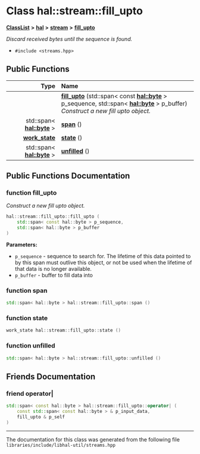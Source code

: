 

# Class hal::stream::fill\_upto



[**ClassList**](annotated.md) **>** [**hal**](namespacehal.md) **>** [**stream**](namespacehal_1_1stream.md) **>** [**fill\_upto**](classhal_1_1stream_1_1fill__upto.md)



_Discard received bytes until the sequence is found._ 

* `#include <streams.hpp>`





































## Public Functions

| Type | Name |
| ---: | :--- |
|   | [**fill\_upto**](#function-fill_upto) (std::span&lt; const [**hal::byte**](namespacehal.md#typedef-byte) &gt; p\_sequence, std::span&lt; [**hal::byte**](namespacehal.md#typedef-byte) &gt; p\_buffer) <br>_Construct a new fill upto object._  |
|  std::span&lt; [**hal::byte**](namespacehal.md#typedef-byte) &gt; | [**span**](#function-span) () <br> |
|  [**work\_state**](namespacehal.md#enum-work_state) | [**state**](#function-state) () <br> |
|  std::span&lt; [**hal::byte**](namespacehal.md#typedef-byte) &gt; | [**unfilled**](#function-unfilled) () <br> |




























## Public Functions Documentation




### function fill\_upto 

_Construct a new fill upto object._ 
```C++
hal::stream::fill_upto::fill_upto (
    std::span< const hal::byte > p_sequence,
    std::span< hal::byte > p_buffer
) 
```





**Parameters:**


* `p_sequence` - sequence to search for. The lifetime of this data pointed to by this span must outlive this object, or not be used when the lifetime of that data is no longer available. 
* `p_buffer` - buffer to fill data into 




        



### function span 

```C++
std::span< hal::byte > hal::stream::fill_upto::span () 
```






### function state 

```C++
work_state hal::stream::fill_upto::state () 
```






### function unfilled 

```C++
std::span< hal::byte > hal::stream::fill_upto::unfilled () 
```


## Friends Documentation





### friend operator\| 

```C++
std::span< const hal::byte > hal::stream::fill_upto::operator| (
    const std::span< const hal::byte > & p_input_data,
    fill_upto & p_self
) 
```




------------------------------
The documentation for this class was generated from the following file `libraries/include/libhal-util/streams.hpp`

